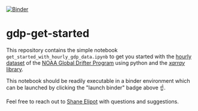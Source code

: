 [![Binder](https://mybinder.org/badge_logo.svg)](https://mybinder.org/v2/gh/Cloud-Drift/gdp-get-started/HEAD)
# gdp-get-started
This repository contains the simple notebook `get_started_with_hourly_gdp_data.ipynb` to get you started with the [hourly dataset](https://www.aoml.noaa.gov/phod/gdp/hourly_data.php) of the [NOAA Global Drifter Program](https://www.aoml.noaa.gov/phod/gdp/index.php) using python and the [*xarray* library](https://docs.xarray.dev/en/stable/). 

This notebook should be readily executable in a binder environment which can be launched by clicking the "launch binder" badge above :point_up:.

Feel free to reach out to [Shane Elipot](https://github.com/selipot) with questions and suggestions. 
